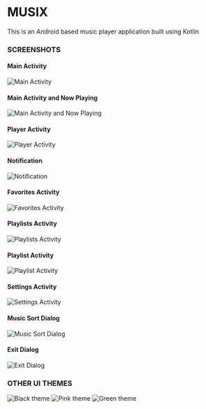 # MUSIX
This is an Android based music player application built using Kotlin

### SCREENSHOTS

#### Main Activity
<img src="https://github.com/Leeyah-123/musix/assets/101122860/532047cb-669e-4317-bd30-0fbb6b3e57b5" alt="Main Activity" />

#### Main Activity and Now Playing
<img src="https://github.com/Leeyah-123/musix/assets/101122860/94b9ddfc-578d-49e8-b2a0-49a6ae8124e7" alt="Main Activity and Now Playing" />  

#### Player Activity
<img src="https://github.com/Leeyah-123/musix/assets/101122860/5a22e48f-51c4-4fcd-822c-3f2c72f2883d" alt="Player Activity" />

#### Notification
<img src="https://github.com/Leeyah-123/musix/assets/101122860/d33c8278-3941-4f86-aef4-10460fd92b3f" alt="Notification" />

#### Favorites Activity
<img src="https://github.com/Leeyah-123/musix/assets/101122860/0f8c7c9c-5218-4851-86ad-d05a7db6f541" alt="Favorites Activity" />

#### Playlists Activity
<img src="https://github.com/Leeyah-123/musix/assets/101122860/b63720da-9ce5-4385-8e9d-c53dfa854447" alt="Playlists Activity" />

#### Playlist Activity
<img src="https://github.com/Leeyah-123/musix/assets/101122860/f5477ebe-efe3-4b5e-9113-11cfd1aa7a97" alt="Playlist Activity" />

#### Settings Activity
<img src="https://github.com/Leeyah-123/musix/assets/101122860/31ad97cd-24ea-4de5-b0c2-b6a7a2b5ab6f" alt="Settings Activity" />

#### Music Sort Dialog
<img src="https://github.com/Leeyah-123/musix/assets/101122860/5c138805-4371-4c0f-9305-e2b6b614fcab" alt="Music Sort Dialog" />

#### Exit Dialog
<img src="https://github.com/Leeyah-123/musix/assets/101122860/7c0e2adb-ed2b-4d91-afce-b347cfc54105" alt="Exit Dialog" />

### OTHER UI THEMES
<img src="https://github.com/Leeyah-123/musix/assets/101122860/57e0f5a5-9de4-4679-ac40-487c074916cc" alt="Black theme" />

<img src="https://github.com/Leeyah-123/musix/assets/101122860/0dcb93e1-14cf-4e43-8339-ddbac641840a" alt="Pink theme" />

<img src="https://github.com/Leeyah-123/musix/assets/101122860/6ece97d0-8908-4058-a1c4-792f6836f93d" alt="Green theme" />
